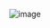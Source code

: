 ![image](https://github.com/gaayathrip/intern_task/assets/76735842/42e54355-6f2b-43ec-adec-4c99f1258814)
